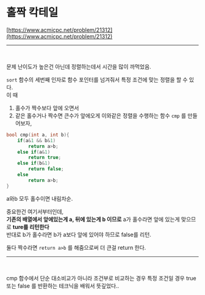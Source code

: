 # 홀짝 칵테일

[https://www.acmicpc.net/problem/21312](https://www.acmicpc.net/problem/21312)

---

<br/>   
   
문제 난이도가 높은건 아닌데 정렬하는데서 시간을 많이 까먹었음.   
  
`sort` 함수의 세번째 인자로 함수 포인터를 넘겨줘서 특정 조건에 맞는 정렬을 할 수 있다.   
이 때   
   
1. 홀수가 짝수보다 앞에 오면서
2. 같은 홀수거나 짝수면 큰수가 앞에오게
이와같은 정렬을 수행하는 함수 `cmp` 를 만들어보자,   
   
```cpp
bool cmp(int a, int b){
    if(a&1 && b&1)
        return a>b;
    else if(a&1)
        return true;
    else if(b&1)
        return false;
    else
        return a>b;
}
```   
   
a와b 모두 홀수이면 내림차순.   
   
중요한건 여기서부터인데,   
**기존의 배열에서 앞에있는게 a, 뒤에 있는게 b 이므로** a가 홀수라면 앞에 있는게 맞으므로 **ture를 리턴한다**   
반대로 b가 홀수라면 b가 a보다 앞에 있어야 하므로 false를 리턴.   
   
둘다 짝수라면 `return a>b` 를 해줌으로써 더 큰걸 return 한다.   
   
---   
   
<br/>   
   
cmp 함수에서 단순 대소비교가 아니라 조건부로 비교하는 경우 특정 조건일 경우 true 또는 false 를 반환하는 테크닉을 배워서 뜻깊었다..
